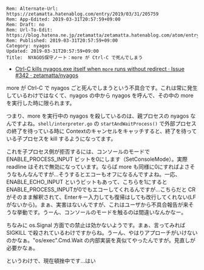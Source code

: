 ```header
Rem: Alternate-Url: https://zetamatta.hatenablog.com/entry/2019/03/31/205759
Rem: App-Edited: 2019-03-31T20:57:59+09:00
Rem: Draft: no
Rem: Url-To-Edit: https://blog.hatena.ne.jp/zetamatta/zetamatta.hatenablog.com/atom/entry/17680117127002489984
Rem: Published: 2019-03-31T20:57:59+09:00
Category: nyagos
Updated: 2019-03-31T20:57:59+09:00
Title:  NYAGOS保守ノート：more が Ctrl-C で死んでしまう
```
* [Ctrl-C kills nyagos.exe itself when `more` runs without redirect · Issue #342 · zetamatta/nyagos](https://github.com/zetamatta/nyagos/issues/342)

more が Ctrl-C で nyagos ごと死んでしまうという不具合です。これは常に発生しているわけではなくて、nyagos の中から nyagos を呼んで、その中の more を実行した時に限られます。

つまり、more を実行中の nyagos を殺しているのは、親プロセスの nyagos なんですよね。`shell/interpreter.go` の `startAndWaitProcess()` で外部プロセスの終了を待っている時に  Contextのキャンセルをキャッチすると、終了を待っている子プロセスを kill するようになってます。

これを子プロセス側が拒否するには、コンソールのモードで ENABLE_PROCESS_INPUT ビットを0にします（SetConsoleMode）。実際 readline はそれで無効になっています。ならば more も同様に0にすればよさそうなもんなんですが…そうするとエコーもオフになるんですよね。一応、ENABLE_ECHO_INPUT というビットもあって、こちらを1にすると ENABLE_PROCESS_INPUTが0でもエコーしてくれるんですが…こちらだと CR がそのまま解釈されて、Enterキー入力しても復帰はしても改行してくれない(LFがないから)。まぁ、実害はないんですが、これはユーザから不具合報告が来そうな挙動です。うーん、コンソールのモードを触るのは間違いなんかなー。

ちなみに os.Signal 方面での禁止は効かないようです。まぁ、言ってみれば SIGKILL で殺されているわけですからね。うーん、やはりアプローチがいけないのかなぁ。"os/exec".Cmd.Wait の内部実装を真似てやったんですが。見直しが必要かなぁ。

というわけで、現在頓挫中です…はい
